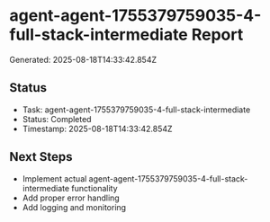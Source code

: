# agent-agent-1755379759035-4-full-stack-intermediate Report

Generated: 2025-08-18T14:33:42.854Z

## Status
- Task: agent-agent-1755379759035-4-full-stack-intermediate
- Status: Completed
- Timestamp: 2025-08-18T14:33:42.854Z

## Next Steps
- Implement actual agent-agent-1755379759035-4-full-stack-intermediate functionality
- Add proper error handling
- Add logging and monitoring
